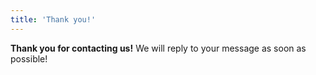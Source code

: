 ```yaml
---
title: 'Thank you!'
---
```


**Thank you for contacting us!** We will reply to your message as soon as possible!
